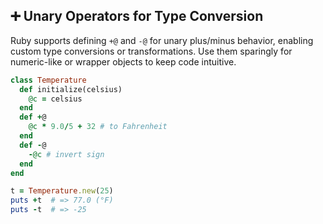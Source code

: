 ## ➕ Unary Operators for Type Conversion

Ruby supports defining `+@` and `-@` for unary plus/minus behavior, enabling custom type conversions or transformations. Use them sparingly for numeric-like or wrapper objects to keep code intuitive.

```ruby
class Temperature
  def initialize(celsius)
    @c = celsius
  end
  def +@
    @c * 9.0/5 + 32 # to Fahrenheit
  end
  def -@
    -@c # invert sign
  end
end

t = Temperature.new(25)
puts +t  # => 77.0 (°F)
puts -t  # => -25
```